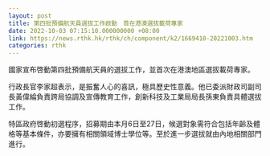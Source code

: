 ```yaml
---
layout: post
title: 第四批預備航天員選拔工作啟動　首在港澳選拔載荷專家
date: 2022-10-03 07:15:10.000000000 +08:00
link: https://news.rthk.hk/rthk/ch/component/k2/1669410-20221003.htm
categories: rthk
---
```


國家宣布啓動第四批預備航天員的選拔工作，並首次在港澳地區選拔載荷專家。

行政長官李家超表示，是振奮人心的喜訊，極具歷史性意義。他已委派財政司副司長黃偉綸負責跨局協調及宣傳教育工作，創新科技及工業局局長孫東負責具體選拔工作。

特區政府啓動初選程序，招募期由本月6日至27日，候選對象需符合包括年齡及體格等基本條件，亦要擁有相關領域博士學位等。至於進一步選拔就由內地相關部門進行。
